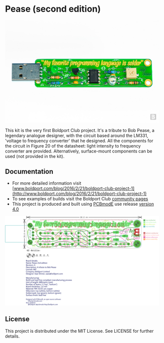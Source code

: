 # Pease (second edition)

![Pease circuit board image](/images/pease.jpg)

This kit is the very first Boldport Club project. It's a tribute to Bob Pease, a legendary analogue designer, with the circuit based around the LM331, 'voltage to frequency converter' that he designed. All the components for the circuit in Figure 20 of the datasheet: light intensity to frequency converter are provided. Alternatively, surface-mount components can be used (not provided in the kit).

## Documentation

* For more detailed information visit [www.boldport.com/blog/2016/2/21/boldport-club-project-1](http://www.boldport.com/blog/2016/2/21/boldport-club-project-1)
* To see examples of builds visit the Boldport Club [community pages](http://community.boldport.club/projects/p01-pease/)
* This project is produced and built using [PCBmodE](http://pcbmode.com) use release [version 4.0](https://github.com/boldport/pcbmode/releases)

![Cordwood puzzle PCB layout](/images/pease_pcb.png)

## License

This project is distributed under the MIT License.
See LICENSE for further details.
